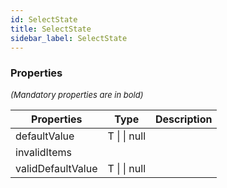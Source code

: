 ```yaml
---
id: SelectState
title: SelectState
sidebar_label: SelectState
---
```




### Properties

<font size="2"><i>(Mandatory properties are in bold)</i></font>

| Properties | Type | Description |
| --------- | ---- | ----------- |
| defaultValue | T \|  \| null |  |
| invalidItems |  |  |
| validDefaultValue | T \|  \| null |  |
